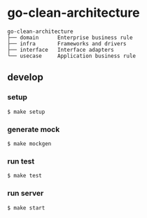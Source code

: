 # go-clean-architecture

```
go-clean-architecture
├── domain      Enterprise business rule
├── infra       Frameworks and drivers
├── interface   Interface adapters
└── usecase     Application business rule
```

## develop

### setup

```
$ make setup
```

### generate mock

```
$ make mockgen
```

### run test

```
$ make test
```

### run server

```
$ make start
```

